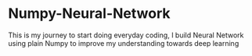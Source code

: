 # Numpy-Neural-Network
This is my journey to start doing everyday coding, I build Neural Network using plain Numpy to improve my understanding towards deep learning
